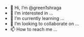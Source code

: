 - 👋 Hi, I’m @green1shraga
- 👀 I’m interested in ...
- 🌱 I’m currently learning ...
- 💞️ I’m looking to collaborate on ...
- 📫 How to reach me ...

<!---
green1shraga/green1shraga is a ✨ special ✨ repository because its `README.md` (this file) appears on your GitHub profile.
You can click the Preview link to take a look at your changes.
--->
